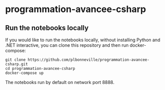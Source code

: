 # programmation-avancee-csharp

## Run the notebooks locally

If you would like to run the notebooks locally, without installing Python and .NET interactive, you can clone this repository and then run docker-compose:
```shell
git clone https://github.com/plbonneville/programmation-avancee-csharp.git
cd programmation-avancee-csharp
docker-compose up
```

The notebooks run by default on network port 8888.
